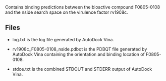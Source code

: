 Contains binding predictions between the bioactive compound F0805-0108 and the nside search space on the virulence factor rv1908c.

## Files

- log.txt is the log file generated by AutoDock Vina.

- rv1908c_F0805-0108_nside.pdbqt is the PDBQT file generated by AutoDock Vina containing the orientation and binding location of F0805-0108.

- stdoe.txt is the combined STDOUT and STDERR output of AutoDock Vina.

